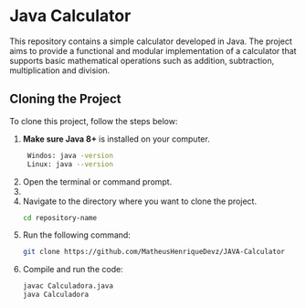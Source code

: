 # Java Calculator

This repository contains a simple calculator developed in Java. The project aims to provide a functional and modular implementation of a calculator that supports basic mathematical operations such as addition, subtraction, multiplication and division.

  ## Cloning the Project

To clone this project, follow the steps below:

1. **Make sure Java 8+** is installed on your computer.
    ```bash
     Windos: java -version
     Linux: java --version
    
3. Open the terminal or command prompt.
4. 
5. Navigate to the directory where you want to clone the project.
   ```bash
   cd repository-name
   
6. Run the following command:
    ```bash
   git clone https://github.com/MatheusHenriqueDevz/JAVA-Calculator
    
7. Compile and run the code:
   ```bash
   javac Calculadora.java
   java Calculadora
